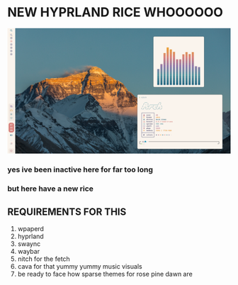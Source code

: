 
# NEW HYPRLAND RICE WHOOOOOO

![img](./20240430_19h33m49s_grim.png)

### yes ive been inactive here for far too long 
### but here have a new rice

## REQUIREMENTS FOR THIS 
1. wpaperd
2. hyprland 
3. swaync
4. waybar
5. nitch for the fetch
6. cava for that yummy yummy music visuals 
7. be ready to face how sparse themes for rose pine dawn are

